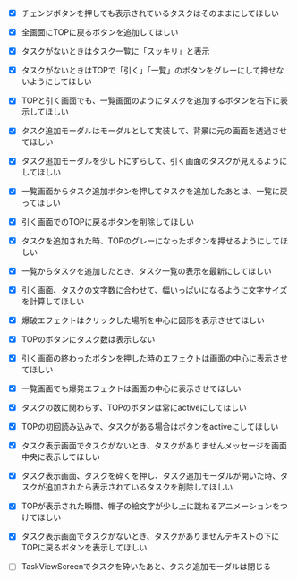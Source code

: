 - [x] チェンジボタンを押しても表示されているタスクはそのままにしてほしい
- [x] 全画面にTOPに戻るボタンを追加してほしい
- [x] タスクがないときはタスク一覧に「スッキリ」と表示
- [x] タスクがないときはTOPで「引く」「一覧」のボタンをグレーにして押せないようにしてほしい
- [x] TOPと引く画面でも、一覧画面のようにタスクを追加するボタンを右下に表示してほしい

- [x] タスク追加モーダルはモーダルとして実装して、背景に元の画面を透過させてほしい
- [x] タスク追加モーダルを少し下にずらして、引く画面のタスクが見えるようにしてほしい

- [x] 一覧画面からタスク追加ボタンを押してタスクを追加したあとは、一覧に戻ってほしい
- [x] 引く画面でのTOPに戻るボタンを削除してほしい
- [x] タスクを追加された時、TOPのグレーになったボタンを押せるようにしてほしい

- [x] 一覧からタスクを追加したとき、タスク一覧の表示を最新にしてほしい


- [x] 引く画面、タスクの文字数に合わせて、幅いっぱいになるように文字サイズを計算してほしい
- [x] 爆破エフェクトはクリックした場所を中心に図形を表示させてほしい
- [x] TOPのボタンにタスク数は表示しない
- [x] 引く画面の終わったボタンを押した時のエフェクトは画面の中心に表示させてほしい
- [x] 一覧画面でも爆発エフェクトは画面の中心に表示させてほしい
- [x] タスクの数に関わらず、TOPのボタンは常にactiveにしてほしい
- [x] TOPの初回読み込みで、タスクがある場合はボタンをactiveにしてほしい


- [x] タスク表示画面でタスクがないとき、タスクがありませんメッセージを画面中央に表示してほしい
- [x] タスク表示画面、タスクを砕くを押し、タスク追加モーダルが開いた時、タスクが追加されたら表示されているタスクを削除してほしい

- [x] TOPが表示された瞬間、帽子の絵文字が少し上に跳ねるアニメーションをつけてほしい
- [x] タスク表示画面でタスクがないとき、タスクがありませんテキストの下にTOPに戻るボタンを表示してほしい
- [ ] TaskViewScreenでタスクを砕いたあと、タスク追加モーダルは閉じる
